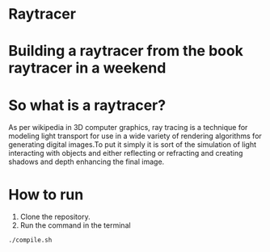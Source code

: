 # Raytracer

# Building a raytracer from the book raytracer in a weekend
# So what is a raytracer?
As per wikipedia in 3D computer graphics, ray tracing is a technique for modeling light transport for use in a wide variety of rendering algorithms for generating digital images.To put it simply it is sort of the simulation of light interacting with objects and either reflecting or refracting and creating shadows and depth enhancing the final image.

# How to run 
1. Clone the repository.
2. Run the command in the terminal
```
./compile.sh
```
